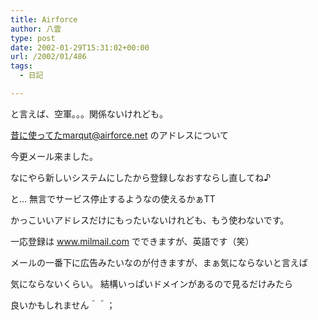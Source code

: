 ```yaml
---
title: Airforce
author: 八雲
type: post
date: 2002-01-29T15:31:02+00:00
url: /2002/01/486
tags:
  - 日記

---
```

と言えば、空軍。。。関係ないけれども。
  
昔に使ってたmarqut@airforce.net のアドレスについて
  
今更メール来ました。
  
なにやら新しいシステムにしたから登録しなおすならし直してね♪
  
と… 無言でサービス停止するようなの使えるかぁTT
  
かっこいいアドレスだけにもったいないけれども、もう使わないです。
  
一応登録は www.milmail.com でできますが、英語です（笑）
  
メールの一番下に広告みたいなのが付きますが、まぁ気にならないと言えば
  
気にならないくらい。 結構いっぱいドメインがあるので見るだけみたら
  
良いかもしれません＾＾；
